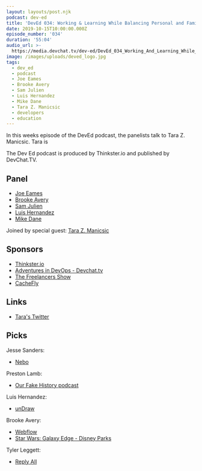 ```yaml
---
layout: layouts/post.njk
podcast: dev-ed
title: 'DevEd 034: Working & Learning While Balancing Personal and Family Life'
date: 2019-10-15T10:00:00.000Z
episode_number: '034'
duration: '55:04'
audio_url: >-
  https://media.devchat.tv/dev-ed/DevEd_034_Working_And_Learning_While_Balancing_Personal_and_Family_Life.mp3
image: /images/uploads/deved_logo.jpg
tags:
  - dev_ed
  - podcast
  - Joe Eames
  - Brooke Avery
  - Sam Julien
  - Luis Hernandez
  - Mike Dane
  - Tara Z. Manicsic
  - developers
  - education
---
```

In this weeks episode of the DevEd podcast, the panelists talk to Tara Z. Manicsic. Tara is

The Dev Ed podcast is produced by Thinkster.io and published by DevChat.TV.

## Panel

* [Joe Eames](https://thinkster.io/)
* [Brooke Avery](https://thinkster.io/)
* [Sam Julien](https://twitter.com/samjulien?lang=en)
* [Luis Hernandez](https://lambdaschool.com/about)
* [Mike Dane](https://www.mikedane.com/)

Joined by special guest: [Tara Z. Manicsic](https://www.linkedin.com/in/tzmanicsic/)

## Sponsors

* [Thinkster.io](https://thinkster.io/)
* [Adventures in DevOps - Devchat.tv](https://devchat.tv/adventures-in-devops/)
* [The Freelancers Show](https://devchat.tv/freelancers/)
* [CacheFly](https://www.cachefly.com/)

## Links

* [Tara's Twitter](https://twitter.com/Tzmanics?ref_src=twsrc%5Egoogle%7Ctwcamp%5Eserp%7Ctwgr%5Eauthor)

## Picks

 Jesse Sanders:

* [Nebo](https://www.nebo.app/)

Preston Lamb:

* [Our Fake History podcast](https://ourfakehistory.com/)

Luis Hernandez:

* [unDraw](https://undraw.co/)

Brooke Avery:

* [Webflow](https://webflow.com/)
* [Star Wars: Galaxy Edge - Disney Parks](https://disneyparks.disney.go.com/star-wars-galaxys-edge/)

Tyler Leggett:

* [Reply All](https://podcasts.apple.com/us/podcast/reply-all/id941907967)
